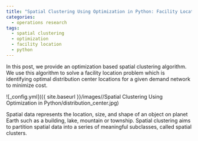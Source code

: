 ```yaml
---
title: "Spatial Clustering Using Optimization in Python: Facility Location Analysis"
categories:
  - operations research
tags:
  - spatial clustering
  - optimization
  - facility location
  - python
--- 
```


In this post,
we provide an optimization based spatial clustering algorithm. 
We use this algorithm to solve a facility location problem which
is identifying 
optimal distribution center locations for a given demand network
to minimize cost.

![_config.yml]({{ site.baseurl }}/images//Spatial Clustering Using Optimization in Python/distribution_center.jpg)



Spatial data represents the location, size, and shape of an object 
on planet Earth such as a building, lake, mountain or township. 
Spatial clustering aims to partition spatial data into a series of 
meaningful subclasses, called spatial clusters. 
